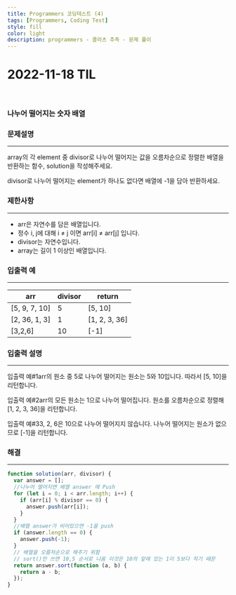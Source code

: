 ```yaml
---
title: Programmers 코딩테스트 (4)
tags: [Programmers, Coding Test]
style: fill
color: light
description: programmers - 콜라츠 추측 - 문제 풀이
---
```


# 2022-11-18 TIL

<br/>

### 나누어 떨어지는 숫자 배열

### 문제설명

---

array의 각 element 중 divisor로 나누어 떨어지는 값을 오름차순으로 정렬한 배열을 반환하는 함수, solution을 작성해주세요.

divisor로 나누어 떨어지는 element가 하나도 없다면 배열에 -1을 담아 반환하세요.

### 제한사항

---

- arr은 자연수를 담은 배열입니다.
- 정수 i, j에 대해 i ≠ j 이면 arr[i] ≠ arr[j] 입니다.
- divisor는 자연수입니다.
- array는 길이 1 이상인 배열입니다.

### 입출력 예

---

| arr           | divisor | return        |
| ------------- | ------- | ------------- |
| [5, 9, 7, 10] | 5       | [5, 10]       |
| [2, 36, 1, 3] | 1       | [1, 2, 3, 36] |
| [3,2,6]       | 10      | [-1]          |

### 입출력 설명

---

입출력 예#1arr의 원소 중 5로 나누어 떨어지는 원소는 5와 10입니다. 따라서 [5, 10]을 리턴합니다.

입출력 예#2arr의 모든 원소는 1으로 나누어 떨어집니다. 원소를 오름차순으로 정렬해 [1, 2, 3, 36]을 리턴합니다.

입출력 예#33, 2, 6은 10으로 나누어 떨어지지 않습니다. 나누어 떨어지는 원소가 없으므로 [-1]을 리턴합니다.

### 해결

---

```jsx
function solution(arr, divisor) {
  var answer = [];
  //나누어 떨어지면 배열 answer 에 Push
  for (let i = 0; i < arr.length; i++) {
    if (arr[i] % divisor == 0) {
      answer.push(arr[i]);
    }
  }
  //배열 answer가 비어있으면 -1을 push
  if (answer.length == 0) {
    answer.push(-1);
  }
  // 배열을 오름차순으로 해주기 위함
  // sort()만 쓰면 10,5 순서로 나옴 이것은 10의 앞에 있는 1이 5보다 작기 때문
  return answer.sort(function (a, b) {
    return a - b;
  });
}
```
